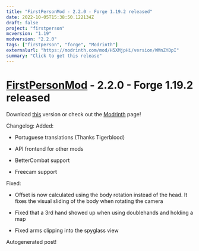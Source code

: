 ```yaml
---
title: "FirstPersonMod - 2.2.0 - Forge 1.19.2 released"
date: 2022-10-05T15:38:50.122134Z
draft: false
project: "firstperson"
mcversion: "1.19"
modversion: "2.2.0"
tags: ["firstperson", "forge", "Modrinth"]
externalurl: "https://modrinth.com/mod/H5XMjpHi/version/WMnZYDpI"
summary: "Click to get this release"
---
```

# [FirstPersonMod](/project/firstperson) - 2.2.0 - Forge 1.19.2 released
Download [this](https://modrinth.com/mod/H5XMjpHi/version/WMnZYDpI) version or check out the [Modrinth](https://modrinth.com/mod/H5XMjpHi) page!

Changelog: Added:

- Portuguese translations (Thanks Tigerblood)

- API frontend for other mods

- BetterCombat support

- Freecam support

 

Fixed:

- Offset is now calculated using the body rotation instead of the head. It fixes the visual sliding of the body when rotating the camera

- Fixed that a 3rd hand showed up when using doublehands and holding a map

- Fixed arms clipping into the spyglass view

Autogenerated post!
